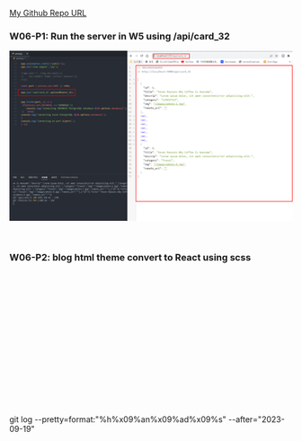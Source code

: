 [My Github Repo URL](https://github.com/sies890056/1121-wp1-demo-211418032/tree/main)

### W06-P1: Run the server in W5 using /api/card_32

![](w06-p1.png)

```


```
### W06-P2: blog html theme convert to React using scss

![]()

```

```
### 

![]()

```


```

### 

![]()

```


```

### 
 
![]()



```

```





```

```

git log --pretty=format:"%h%x09%an%x09%ad%x09%s" --after="2023-09-19"